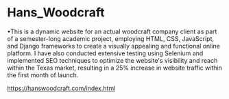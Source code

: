 # Hans_Woodcraft

•This is a dynamic website for an actual woodcraft company client as part of a semester-long academic project, employing HTML, CSS, JavaScript, and Django frameworks to create a visually appealing and functional online platform. I have also conducted extensive testing using Selenium and implemented SEO techniques to optimize the website's visibility and reach within the Texas market, resulting in a 25% increase in website traffic within the first month of launch.

https://hanswoodcraft.com/index.html
